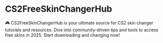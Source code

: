 # CS2FreeSkinChangerHub
🎮 CS2FreeSkinChangerHub is your ultimate source for CS2 skin changer tutorials and resources. Dive into community-driven tips and tools to access free skins in 2025. Start downloading and changing now!
